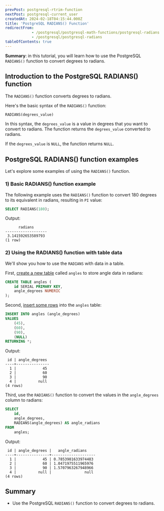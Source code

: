 ```yaml
---
prevPost: postgresql-rtrim-function
nextPost: postgresql-current_user
createdAt: 2024-02-18T04:15:44.000Z
title: 'PostgreSQL RADIANS() Function'
redirectFrom: 
            - /postgresql/postgresql-math-functions/postgresql-radians
            - /postgresql/postgresql-radians
tableOfContents: true
---
```



**Summary**: in this tutorial, you will learn how to use the PostgreSQL `RADIANS()` function to convert degrees to radians.

## Introduction to the PostgreSQL RADIANS() function

The `RADIANS()` function converts degrees to radians.

Here's the basic syntax of the `RADIANS()` function:

```sql
RADIANS(degrees_value)
```

In this syntax, the `degrees_value` is a value in degrees that you want to convert to radians. The function returns the `degrees_value` converted to radians.

If the `degrees_value` is `NULL`, the function returns `NULL`.

## PostgreSQL RADIANS() function examples

Let's explore some examples of using the `RADIANS()` function.

### 1) Basic RADIANS() function example

The following example uses the `RADIANS()` function to convert 180 degrees to its equivalent in radians, resulting in `PI` value:

```sql
SELECT RADIANS(180);
```

Output:

```
      radians
-------------------
 3.141592653589793
(1 row)
```

### 2) Using the RADIANS() function with table data

We'll show you how to use the `RADIANS` with data in a table.

First, [create a new table](/postgresql/postgresql-create-table) called `angles` to store angle data in radians:

```sql
CREATE TABLE angles (
    id SERIAL PRIMARY KEY,
    angle_degrees NUMERIC
);
```

Second, [insert some rows](/postgresql/postgresql-insert-multiple-rows) into the `angles` table:

```sql
INSERT INTO angles (angle_degrees)
VALUES
    (45),
    (60),
    (90),
    (NULL)
RETURNING *;
```

Output:

```
 id | angle_degrees
----+---------------
  1 |            45
  2 |            60
  3 |            90
  4 |          null
(4 rows)
```

Third, use the `RADIANS()` function to convert the values in the `angle_degrees` column to radians:

```sql
SELECT
    id,
    angle_degrees,
    RADIANS(angle_degrees) AS angle_radians
FROM
    angles;
```

Output:

```
 id | angle_degrees |   angle_radians
----+---------------+--------------------
  1 |            45 | 0.7853981633974483
  2 |            60 | 1.0471975511965976
  3 |            90 | 1.5707963267948966
  4 |          null |               null
(4 rows)
```

## Summary

- Use the PostgreSQL `RADIANS()` function to convert degrees to radians.
